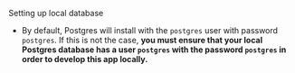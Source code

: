 Setting up local database
- By default, Postgres will install with the `postgres` user with password `postgres`. If this is not the case, **you must ensure that your local Postgres database has a user `postgres` with the password `postgres` in order to develop this app locally.** 
